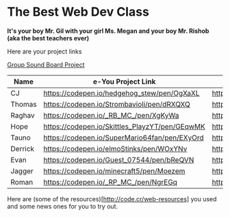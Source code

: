 # The Best Web Dev Class

__It's your boy Mr. Gil with your girl Ms. Megan and your boy Mr. Rishob (aka the best teachers ever)__

Here are your project links

[Group Sound Board Project](https://codepen.io/codecraftworks/pen/xrRRYO?editors=1100)

<table>
<thead>
<tr>
<th>Name</th>
<th>e-You Project Link</th>
<th>Comic Book Project Link</th>
</tr>
</thead>
<tbody>
<tr>
<td>CJ</td>
<td><a href="https://codepen.io/hedgehog_stew/pen/OgXaXL">https://codepen.io/hedgehog_stew/pen/OgXaXL</a></td>
<td><a href="https://codepen.io/hedgehog_stew/full/YQpGNK/">https://codepen.io/hedgehog_stew/full/YQpGNK/</a></td>
</tr>
<tr>
<td>Thomas</td>
<td><a href="https://codepen.io/Strombavioli/pen/dRXQXQ">https://codepen.io/Strombavioli/pen/dRXQXQ</a></td>
<td><a href="https://codepen.io/Strombavioli/full/weozoo/">https://codepen.io/Strombavioli/full/weozoo/</a></td>
</tr>
<tr>
<td>Raghav</td>
<td><a href="https://codepen.io/_RB_MC_/pen/XgKyWa">https://codepen.io/_RB_MC_/pen/XgKyWa</a></td>
<td><a href="https://codepen.io/_RB_MC_/pen/PjbzLo">https://codepen.io/_RB_MC_/pen/PjbzLo</a></td>
</tr>
<tr>
<td>Hope</td>
<td><a href="https://codepen.io/Skittles_PlayzYT/pen/GEqwMK">https://codepen.io/Skittles_PlayzYT/pen/GEqwMK</a></td>
<td><a href="https://codepen.io/Skittles_PlayzYT/full/vZyKMw/">https://codepen.io/Skittles_PlayzYT/full/vZyKMw/</a></td>
</tr>
<tr>
<td>Tauno</td>
<td><a href="https://codepen.io/SuperMario64fan/pen/EXyOrd">https://codepen.io/SuperMario64fan/pen/EXyOrd</a></td>
<td><a href="https://codepen.io/SuperMario64fan/pen/xrREby">https://codepen.io/SuperMario64fan/pen/xrREby</a></td>
</tr>
<tr>
<td>Derrick</td>
<td><a href="https://codepen.io/elmoStinks/pen/WOxYNv">https://codepen.io/elmoStinks/pen/WOxYNv</a></td>
<td><a href="https://codepen.io/elmoStinks/pen/mwOEvZ">https://codepen.io/elmoStinks/pen/mwOEvZ</a></td>
</tr>
<tr>
<td>Evan</td>
<td><a href="https://codepen.io/Guest_07544/pen/bReQVN">https://codepen.io/Guest_07544/pen/bReQVN</a></td>
<td><a href="https://codepen.io/Guest_07544/pen/WOoowK">https://codepen.io/Guest_07544/pen/WOoowK</a></td>
</tr>
<tr>
<td>Jagger</td>
<td><a href="https://codepen.io/minecraft5/pen/Moezem">https://codepen.io/minecraft5/pen/Moezem</a></td>
<td><a href="https://codepen.io/minecraft5/pen/ZyBOZX">https://codepen.io/minecraft5/pen/ZyBOZX</a></td>
</tr>
<tr>
<td>Roman</td>
<td><a href="https://codepen.io/_RP_MC_/pen/NgrEGq">https://codepen.io/_RP_MC_/pen/NgrEGq</a></td>
<td><a href="https://codepen.io/_RP_MC_/pen/eRBzxG">https://codepen.io/_RP_MC_/pen/eRBzxG</a></td>
</tr></tbody>
</table>

Here are (some of the resources)[http://code.cr/web-resources] you used and some news ones for you to try out.
